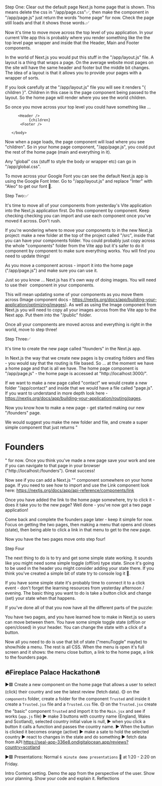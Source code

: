 Step One:
Clear out the default page Next.js home page that is shown. This means delete the css in "/app/page.css"✅, then make the component in "/app/page.js" just return the words "home page" for now. Check the page still loads and that it shows those words.✅

Now it's time to move move across the top level of you application. In your current Vite app this is probably where you render something like the the top level page wrapper and inside that the Header, Main and Footer components.

In the world of Next.js you would put this stuff in the "/app/layout.js" file. A layout is a thing that wraps a page. On the average website most pages on the site will have the same header and footer but the middle bit changes. The idea of a layout is that it allows you to provide your pages with a wrapper of sorts.

If you look carefully at the "/app/layout.js" file you will see it renders "{ children }". Children in this case is the page component being passed to the layout. So the home page will render where you see the world children.

So once you move across your top level you could have something like ...

<html lang="en">
      <body className={inter.className}>

          <Header />
               {children}
           <Footer />

       </body>

 </html>

Now when a page loads, the page component will load where you see "children". So in your home page component, "/app/page.js", you could put the rest of the home page (main and everything in it).

Any "global" css (stuff to style the body or wrapper etc) can go in "/app/global.css".

To move across your Google Font you can see the default Next.js app is using the Google Font Inter. Go to "/app/layout.js" and replace "Inter" with "Aleo" to get our font 🙂.

Step Two:✅

It's time to move all of your components from yesterday's Vite application into the Next.js application first. Do this component by component. Keep checking checking you can import and use each component once you've moved it across. Don't rush.

If you're wondering where to move your components to in the new Next.js project: make a new folder at the top of the project called "/src", inside that you can have your components folder. You could probably just copy across the whole "components" folder from the Vite app but it's safer to do it component by component to make sure everything works. You will find you need to update things!

As you move a component across - import it into the home page ("/app/page.js") and make sure you can use it.

Just so you know ... Next.js has it's own way of doing images. You will need to use their <Image /> component in your components.

This will mean updating some of your components as you move them across (Image component docs - https://nextjs.org/docs/app/building-your-application/optimizing/images). As well as using the Image component from Next.js you will need to copy all your images across from the Vite app to the Next app. Put them into the "/public" folder.

Once all your components are moved across and everything is right in the world, move to step three!

Step Three✅

It's time to create the new page called "founders" in the Next.js app.

In Next.js the way that we create new pages is by creating folders and files - you would say that the routing is file based. So ... at the moment we have a home page and that is all we have. The home page component is "/app/page.js" - the home page is accessed at "http://localhost:3000/".

If we want to make a new page called "contact" we would create a new folder "/app/contact" and inside that we would have a file called "page.js". If you want to understand in more depth look here - https://nextjs.org/docs/app/building-your-application/routing/pages.

Now you know how to make a new page - get started making our new "/founders" page.

We would suggest you make the new folder and file, and create a super simple component that just returns "<h1>Founders</h1>" for now. Once you think you've made a new page save your work and see if you can navigate to that page in your browser ("http://localhost:<PORT>/founders"). Great success!

Now see if you can add a Next.js "<Link href="/founders"></Link>" component somewhere on your home page. If you need to see how to import and use the Link component look here: https://nextjs.org/docs/app/api-reference/components/link

Once you have added the link to the home page somewhere, try to click it - does it take you to the new page? Well done - you've now got a two page application!

Come back and complete the founders page later - keep it simple for now. Focus on getting the two pages, then making a menu that opens and closes (state), then being able to click a link in that menu to get to the new page.

Now you have the two pages move onto step four!

Step Four

The next thing to do is to try and get some simple state working. It sounds like you might need some simple toggle (off/on) type state. Since it's going to be used in the header you might consider adding your state there. If you think you've created a simple bit of state try to console log it 🙂.

If you have some simple state it's probably time to connect it to a click event - don't forget the learning resources from yesterday afternoon / evening. The basic thing you want to do is take a button click and change (set) your state when that happens.

If you've done all of that you now have all the different parts of the puzzle:

You have two pages, and you have learned how to make <Links> in Next.js so users can move between them.
You have some simple toggle state (off/on or open/closed) in your header.
You can change the state with a click of a button.

Now all you need to do is use that bit of state ("menuToggle" maybe) to show/hide a menu. The rest is all CSS. When the menu is open it's full screen and it shows: the menu close button, a link to the home page, a link to the founders page.

## 🔥Fireplace Palace Hackathon🔥

▶🟪 Create a new component on the home page that allows a user to select (click) their country and see the latest review (fetch data).
🟡 on the `components` folder, create a folder for the component `Trusted` and inside it create a `Trusted.jsx` file and a `Trusted.css` file.
🟡 on the `Trusted.jsx` create the "basic" component `Trusted` and import it to the `Main.jsx` and see if works (`app.js` file)
▶ make 3 buttons with country name (England, Wales and Scotland), selected country initial value is null,
▶ when you click a button it calls a <selectCountry> function and passes the country name.
▶ When the button is clicked it becomes orange (active)
▶ make a sate to hold the selected country
▶ react to changes in the state and do something
▶ fetch data from API https://seal-app-336e8.ondigitalocean.app/reviews?country=scotland

▶🟪 Presentations:
Normal `6 minute demo presentations` 🙂 at 1:20 - 2:20 on Friday.

Intro
Context setting.
Demo the app from the perspective of the user.
Show your planning.
Show your code and explain it.
Reflections
